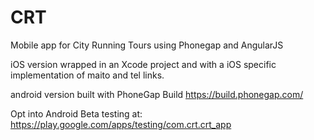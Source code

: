 CRT
===

Mobile app for City Running Tours using Phonegap and AngularJS

iOS version wrapped in an Xcode project and with a iOS specific implementation of maito and tel links.

android version built with PhoneGap Build https://build.phonegap.com/ 

Opt into Android Beta testing at: https://play.google.com/apps/testing/com.crt.crt_app
